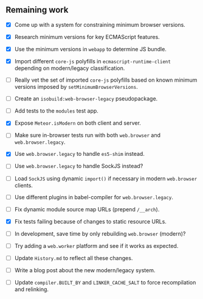 ## Remaining work

- [x] Come up with a system for constraining minimum browser versions.

- [x] Research minimum versions for key ECMAScript features.

- [x] Use the minimum versions in `webapp` to determine JS bundle.

- [x] Import different `core-js` polyfills in `ecmascript-runtime-client`
      depending on modern/legacy classification.

- [ ] Really vet the set of imported `core-js` polyfills based on known
      minimum versions imposed by `setMinimumBrowserVersions`.

- [ ] Create an `isobuild:web-browser-legacy` pseudopackage.

- [ ] Add tests to the `modules` test app.

- [x] Expose `Meteor.isModern` on both client and server.

- [ ] Make sure in-browser tests run with both `web.browser` and
      `web.browser.legacy`.

- [x] Use `web.browser.legacy` to handle `es5-shim` instead.

- [ ] Use `web.browser.legacy` to handle SockJS instead?

- [ ] Load `SockJS` using dynamic `import()` if necessary in modern
      `web.browser` clients.

- [ ] Use different plugins in babel-compiler for `web.browser.legacy`.

- [ ] Fix dynamic module source map URLs (prepend `/__arch`).

- [x] Fix tests failing because of changes to static resource URLs.

- [ ] In development, save time by only rebuilding `web.browser` (modern)?

- [ ] Try adding a `web.worker` platform and see if it works as expected.

- [ ] Update `History.md` to reflect all these changes.

- [ ] Write a blog post about the new modern/legacy system.

- [ ] Update `compiler.BUILT_BY` and `LINKER_CACHE_SALT` to force
      recompilation and relinking.
